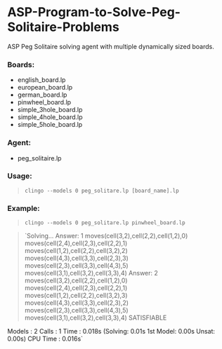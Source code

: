 # ASP-Program-to-Solve-Peg-Solitaire-Problems
ASP Peg Solitaire solving agent with multiple dynamically sized boards.
### Boards:
- english_board.lp
- european_board.lp
- german_board.lp
- pinwheel_board.lp
- simple_3hole_board.lp
- simple_4hole_board.lp
- simple_5hole_board.lp
### Agent:
- peg_solitaire.lp
### Usage: 
> `clingo --models 0 peg_solitare.lp [board_name].lp`
### Example:
> `clingo --models 0 peg_solitare.lp pinwheel_board.lp`

>`Solving...
Answer: 1
moves(cell(3,2),cell(2,2),cell(1,2),0) moves(cell(2,4),cell(2,3),cell(2,2),1) moves(cell(1,2),cell(2,2),cell(3,2),2) moves(cell(4,3),cell(3,3),cell(2,3),3) moves(cell(2,3),cell(3,3),cell(4,3),5) moves(cell(3,1),cell(3,2),cell(3,3),4)
Answer: 2
moves(cell(3,2),cell(2,2),cell(1,2),0) moves(cell(2,4),cell(2,3),cell(2,2),1) moves(cell(1,2),cell(2,2),cell(3,2),3) moves(cell(4,3),cell(3,3),cell(2,3),2) moves(cell(2,3),cell(3,3),cell(4,3),5) moves(cell(3,1),cell(3,2),cell(3,3),4)
SATISFIABLE

Models       : 2
Calls        : 1
Time         : 0.018s (Solving: 0.01s 1st Model: 0.00s Unsat: 0.00s)
CPU Time     : 0.016s`
